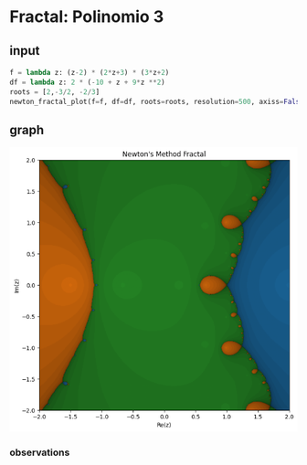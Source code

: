 # Fractal: Polinomio 3

## input

```python
f = lambda z: (z-2) * (2*z+3) * (3*z+2)
df = lambda z: 2 * (-10 + z + 9*z **2)
roots = [2,-3/2, -2/3]
newton_fractal_plot(f=f, df=df, roots=roots, resolution=500, axiss=False)
```

## graph

![Gráfico do resultado para f(z) = (z-2) * (2*z+3) * (3*z+2)](polinomio3.png)
### observations

